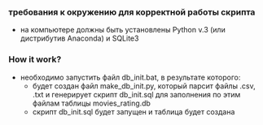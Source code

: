 ### требования к окружению для корректной работы скрипта
* на компьютере должны быть установлены Python v.3 (или дистрибутив Anaconda) и SQLite3

### How it work?
* необходимо запустить файл db_init.bat, в результате которого:
    * будет создан файл make_db_init.py, который парсит файлы .csv, .txt и генерирует скрипт db_init.sql для заполнения по этим файлам таблицы movies_rating.db
    * скрипт db_init.sql будет запущен и таблица будет создана
